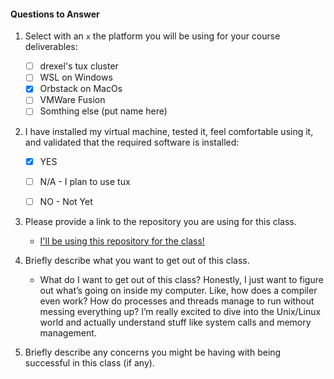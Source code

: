 #### Questions to Answer

1. Select with an `x` the platform you will be using for your course deliverables:

    - [ ] drexel's tux cluster
    - [ ] WSL on Windows
    - [x] Orbstack on MacOs
    - [ ] VMWare Fusion
    - [ ] Somthing else (put name here)

2. I have installed my virtual machine, tested it, feel comfortable using it, and validated that the required software is installed:

    - [x] YES
    - [ ] N/A - I plan to use tux
    - [ ] NO - Not Yet


3. Please provide a link to the repository you are using for this class.

    - [I'll be using this repository for the class!](https://github.com/reaidmalief/cs283.git)

4. Briefly describe what you want to get out of this class.

    - What do I want to get out of this class? Honestly, I just want to figure out what’s going on inside my computer. Like, how does a compiler even work? How do processes and threads manage to run without messing everything up? I’m really excited to dive into the Unix/Linux world and actually understand stuff like system calls and memory management.
 

5. Briefly describe any concerns you might be having with being successful in this class (if any).